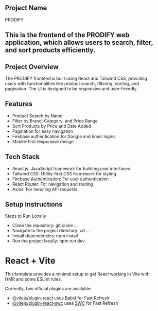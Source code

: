 ## Project Name

PRODIFY

## This is the frontend of the PRODIFY web application, which allows users to search, filter, and sort products efficiently.

## Project Overview

The PRODIFY frontend is built using React and Tailwind CSS, providing users with functionalities like product search, filtering, sorting, and pagination. The UI is designed to be responsive and user-friendly.

## Features

- Product Search by Name
- Filter by Brand, Category, and Price Range
- Sort Products by Price and Date Added
- Pagination for easy navigation
- Firebase authentication for Google and Email logins
- Mobile-first responsive design

## Tech Stack

- React.js: JavaScript framework for building user interfaces
- Tailwind CSS: Utility-first CSS framework for styling
- Firebase Authentication: For user authentication
- React Router: For navigation and routing
- Axios: For handling API requests

## Setup Instructions

Steps to Run Locally

- Clone the repository: git clone ...
- Navigate to the project directory: cd ...
- Install dependencies: npm install
- Run the project locally: npm run dev

# React + Vite

This template provides a minimal setup to get React working in Vite with HMR and some ESLint rules.

Currently, two official plugins are available:

- [@vitejs/plugin-react](https://github.com/vitejs/vite-plugin-react/blob/main/packages/plugin-react/README.md) uses [Babel](https://babeljs.io/) for Fast Refresh
- [@vitejs/plugin-react-swc](https://github.com/vitejs/vite-plugin-react-swc) uses [SWC](https://swc.rs/) for Fast Refresh
